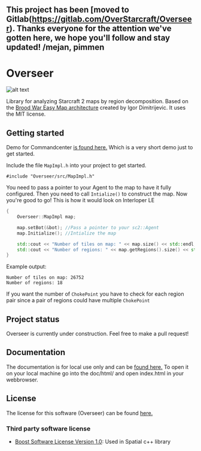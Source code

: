 ## This project has been [moved to Gitlab(https://gitlab.com/OverStarcraft/Overseer). Thanks everyone for the attention we've gotten here, we hope you'll follow and stay updated! /mejan, pimmen

# Overseer

![alt text][img1]

Library for analyzing Starcraft 2 maps by region decomposition. Based on the [Brood War Easy Map architecture][1] created by Igor Dimitrijevic. It uses the MIT license.

## Getting started

Demo for Commandcenter [is found here.][2] Which is a very short demo just to get started.

Include the file `MapImpl.h` into your project to get started.

`#include "Overseer/src/MapImpl.h"`

You need to pass a pointer to your Agent to the map to have it fully configured. Then you need to call `Intialize()` to construct the map.
Now you're good to go! This is how it would look on Interloper LE

```c++
{
	Overseer::MapImpl map;

	map.setBot(&bot); //Pass a pointer to your sc2::Agent
	map.Initialize(); //Intialize the map

	std::cout << "Number of tiles on map: " << map.size() << std::endl;
	std::cout << "Number of regions: " << map.getRegions().size() << std::endl;
}
```

Example output:

```
Number of tiles on map: 26752
Number of regions: 18
```

If you want the number of `ChokePoint` you have to check for each region pair since a pair of regions could have multiple `ChokePoint`

## Project status

Overseer is currently under construction. Feel free to make a pull request!

## Documentation

The documentation is for local use only and can be [found here.][3] To open it on your local machine go into the doc/html/ and open index.html in your webbrowser.

## License

The license for this software (Overseer) can be found [here.][4]

### Third party software license

* [Boost Software License Version 1.0](http://www.boost.org/LICENSE_1_0.txt): Used in Spatial c++ library

[1]: http://bwem.sourceforge.net/
[2]: https://github.com/pimmen89/Overseer/blob/master/demo/commandcenter.md
[3]: https://mejan.github.io
[4]: https://github.com/pimmen89/Overseer/blob/master/LICENSE.md
[img1]: http://images.ctrustnetwork.com/static_pages/gaming/starcraft/unit_images_white/starcraft.2.overseer.png "Image of overseer"
